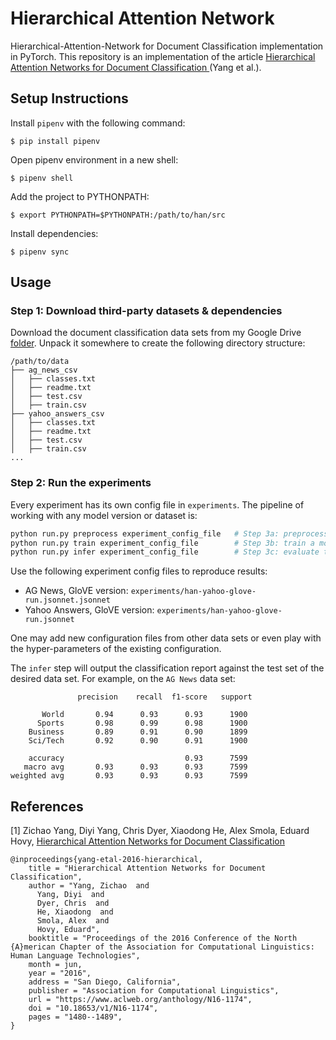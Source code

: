# Hierarchical Attention Network
Hierarchical-Attention-Network for Document Classification implementation in PyTorch.
This repository is an implementation of the article [Hierarchical Attention Networks for Document Classification
](https://www.aclweb.org/anthology/N16-1174/) (Yang et al.).

## Setup Instructions
Install `pipenv` with the following command:

```
$ pip install pipenv
```

Open pipenv environment in a new shell:

```
$ pipenv shell
```

Add the project to PYTHONPATH:

```
$ export PYTHONPATH=$PYTHONPATH:/path/to/han/src
```

Install dependencies:

```
$ pipenv sync
```

## Usage

### Step 1: Download third-party datasets & dependencies

Download the document classification data sets from my Google Drive [folder](https://drive.google.com/drive/folders/0Bz8a_Dbh9Qhbfll6bVpmNUtUcFdjYmF2SEpmZUZUcVNiMUw1TWN6RDV3a0JHT3kxLVhVR2M?usp=sharing). Unpack it somewhere to create the following directory structure:
```
/path/to/data
├── ag_news_csv
│   ├── classes.txt
│   ├── readme.txt
│   ├── test.csv
│   ├── train.csv
├── yahoo_answers_csv
│   ├── classes.txt
│   ├── readme.txt
│   ├── test.csv
│   ├── train.csv
...
```

### Step 2: Run the experiments

Every experiment has its own config file in `experiments`.
The pipeline of working with any model version or dataset is: 

``` bash
python run.py preprocess experiment_config_file   # Step 3a: preprocess the data
python run.py train experiment_config_file        # Step 3b: train a model
python run.py infer experiment_config_file        # Step 3c: evaluate the results
```

Use the following experiment config files to reproduce results:

* AG News, GloVE version: `experiments/han-yahoo-glove-run.jsonnet.jsonnet`
* Yahoo Answers, GloVE version: `experiments/han-yahoo-glove-run.jsonnet`

One may add new configuration files from other data sets or even play with the hyper-parameters of the existing configuration.

The `infer` step will output the classification report against the test set of the desired data set. For example, on the `AG News` data set:

```
               precision    recall  f1-score   support

       World       0.94      0.93      0.93      1900
      Sports       0.98      0.99      0.98      1900
    Business       0.89      0.91      0.90      1899
    Sci/Tech       0.92      0.90      0.91      1900

    accuracy                           0.93      7599
   macro avg       0.93      0.93      0.93      7599
weighted avg       0.93      0.93      0.93      7599
```

## References

[1] Zichao Yang, Diyi Yang, Chris Dyer, Xiaodong He, Alex Smola, Eduard Hovy, [Hierarchical Attention Networks for Document Classification
](https://www.aclweb.org/anthology/N16-1174/)

```
@inproceedings{yang-etal-2016-hierarchical,
    title = "Hierarchical Attention Networks for Document Classification",
    author = "Yang, Zichao  and
      Yang, Diyi  and
      Dyer, Chris  and
      He, Xiaodong  and
      Smola, Alex  and
      Hovy, Eduard",
    booktitle = "Proceedings of the 2016 Conference of the North {A}merican Chapter of the Association for Computational Linguistics: Human Language Technologies",
    month = jun,
    year = "2016",
    address = "San Diego, California",
    publisher = "Association for Computational Linguistics",
    url = "https://www.aclweb.org/anthology/N16-1174",
    doi = "10.18653/v1/N16-1174",
    pages = "1480--1489",
}
```